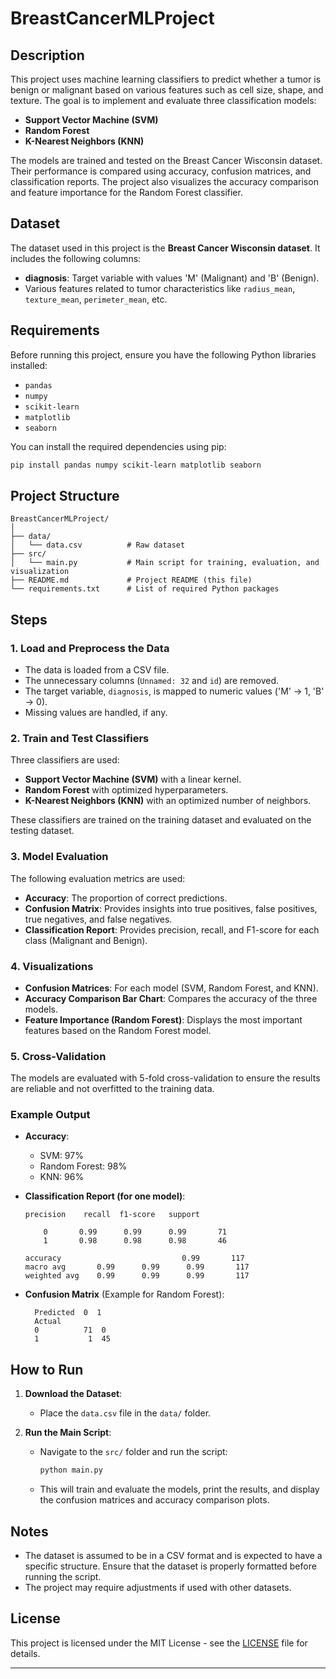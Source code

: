 # BreastCancerMLProject

## Description

This project uses machine learning classifiers to predict whether a tumor is benign or malignant based on various features such as cell size, shape, and texture. The goal is to implement and evaluate three classification models:
- **Support Vector Machine (SVM)**
- **Random Forest**
- **K-Nearest Neighbors (KNN)**

The models are trained and tested on the Breast Cancer Wisconsin dataset. Their performance is compared using accuracy, confusion matrices, and classification reports. The project also visualizes the accuracy comparison and feature importance for the Random Forest classifier.

## Dataset

The dataset used in this project is the **Breast Cancer Wisconsin dataset**. It includes the following columns:
- **diagnosis**: Target variable with values 'M' (Malignant) and 'B' (Benign).
- Various features related to tumor characteristics like `radius_mean`, `texture_mean`, `perimeter_mean`, etc.

## Requirements

Before running this project, ensure you have the following Python libraries installed:

- `pandas`
- `numpy`
- `scikit-learn`
- `matplotlib`
- `seaborn`

You can install the required dependencies using pip:

```bash
pip install pandas numpy scikit-learn matplotlib seaborn
```

## Project Structure

```
BreastCancerMLProject/
│
├── data/
│   └── data.csv          # Raw dataset
├── src/
│   └── main.py           # Main script for training, evaluation, and visualization
├── README.md             # Project README (this file)
└── requirements.txt      # List of required Python packages
```

## Steps

### 1. Load and Preprocess the Data

- The data is loaded from a CSV file.
- The unnecessary columns (`Unnamed: 32` and `id`) are removed.
- The target variable, `diagnosis`, is mapped to numeric values ('M' -> 1, 'B' -> 0).
- Missing values are handled, if any.

### 2. Train and Test Classifiers

Three classifiers are used:
- **Support Vector Machine (SVM)** with a linear kernel.
- **Random Forest** with optimized hyperparameters.
- **K-Nearest Neighbors (KNN)** with an optimized number of neighbors.

These classifiers are trained on the training dataset and evaluated on the testing dataset.

### 3. Model Evaluation

The following evaluation metrics are used:
- **Accuracy**: The proportion of correct predictions.
- **Confusion Matrix**: Provides insights into true positives, false positives, true negatives, and false negatives.
- **Classification Report**: Provides precision, recall, and F1-score for each class (Malignant and Benign).

### 4. Visualizations

- **Confusion Matrices**: For each model (SVM, Random Forest, and KNN).
- **Accuracy Comparison Bar Chart**: Compares the accuracy of the three models.
- **Feature Importance (Random Forest)**: Displays the most important features based on the Random Forest model.

### 5. Cross-Validation

The models are evaluated with 5-fold cross-validation to ensure the results are reliable and not overfitted to the training data.

### Example Output

- **Accuracy**:
  - SVM: 97%
  - Random Forest: 98%
  - KNN: 96%

- **Classification Report (for one model)**:
    ```
    precision    recall  f1-score   support

        0       0.99      0.99      0.99       71
        1       0.98      0.98      0.98       46

    accuracy                           0.99       117
    macro avg       0.99      0.99      0.99       117
    weighted avg    0.99      0.99      0.99       117
    ```

- **Confusion Matrix** (Example for Random Forest):
  ```
    Predicted  0  1
    Actual
    0          71  0
    1           1  45
  ```

## How to Run

1. **Download the Dataset**:
   - Place the `data.csv` file in the `data/` folder.

2. **Run the Main Script**:
   - Navigate to the `src/` folder and run the script:
     ```bash
     python main.py
     ```

   - This will train and evaluate the models, print the results, and display the confusion matrices and accuracy comparison plots.

## Notes

- The dataset is assumed to be in a CSV format and is expected to have a specific structure. Ensure that the dataset is properly formatted before running the script.
- The project may require adjustments if used with other datasets.

## License

This project is licensed under the MIT License - see the [LICENSE](LICENSE) file for details.

---

